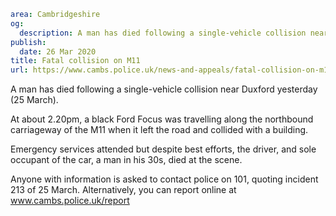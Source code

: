 ```yaml
area: Cambridgeshire
og:
  description: A man has died following a single-vehicle collision near Duxford yesterday.
publish:
  date: 26 Mar 2020
title: Fatal collision on M11
url: https://www.cambs.police.uk/news-and-appeals/fatal-collision-on-m11
```

A man has died following a single-vehicle collision near Duxford yesterday (25 March).

At about 2.20pm, a black Ford Focus was travelling along the northbound carriageway of the M11 when it left the road and collided with a building.

Emergency services attended but despite best efforts, the driver, and sole occupant of the car, a man in his 30s, died at the scene.

Anyone with information is asked to contact police on 101, quoting incident 213 of 25 March. Alternatively, you can report online at www.cambs.police.uk/report
